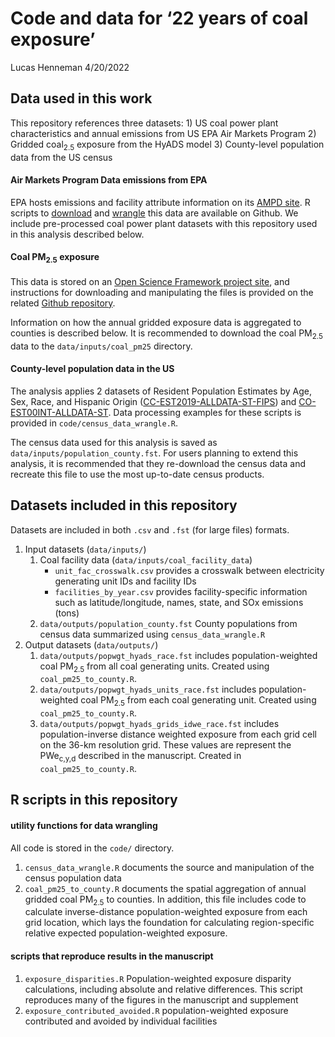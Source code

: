 Code and data for ‘22 years of coal exposure’
================
Lucas Henneman
4/20/2022

## Data used in this work

This repository references three datasets: 1) US coal power plant
characteristics and annual emissions from US EPA Air Markets Program 2)
Gridded coal<sub>2.5</sub> exposure from the HyADS model 3) County-level
population data from the US census

#### Air Markets Program Data emissions from EPA

EPA hosts emissions and facility attribute information on its [AMPD
site](https://ampd.epa.gov/ampd/). R scripts to
[download](https://github.com/munshimdrasel/getting-raw-ampd-data) and
[wrangle](https://github.com/munshimdrasel/ampd-raw-data-processing)
this data are available on Github. We include pre-processed coal power
plant datasets with this repository used in this analysis described
below.

#### Coal PM<sub>2.5</sub> exposure

This data is stored on an [Open Science Framework project
site](https://osf.io/8gdau), and instructions for downloading and
manipulating the files is provided on the related [Github
repository](https://github.com/lhenneman/coal_unit_PM25).

Information on how the annual gridded exposure data is aggregated to
counties is described below. It is recommended to download the coal
PM<sub>2.5</sub> data to the `data/inputs/coal_pm25` directory.

#### County-level population data in the US

The analysis applies 2 datasets of Resident Population Estimates by Age,
Sex, Race, and Hispanic Origin
([CC-EST2019-ALLDATA-ST-FIPS](https://www2.census.gov/programs-surveys/popest/technical-documentation/file-layouts/2000-2010/intercensal/county/co-est00int-alldata.pdf))
and
[CO-EST00INT-ALLDATA-ST](https://www2.census.gov/programs-surveys/popest/technical-documentation/file-layouts/2000-2010/intercensal/county/co-est00int-alldata.pdf).
Data processing examples for these scripts is provided in
`code/census_data_wrangle.R`.

The census data used for this analysis is saved as
`data/inputs/population_county.fst`. For users planning to extend this
analysis, it is recommended that they re-download the census data and
recreate this file to use the most up-to-date census products.

## Datasets included in this repository

Datasets are included in both `.csv` and `.fst` (for large files)
formats.

1.  Input datasets (`data/inputs/`)
    1.  Coal facility data (`data/inputs/coal_facility_data`)
        -   `unit_fac_crosswalk.csv` provides a crosswalk between
            electricity generating unit IDs and facility IDs
        -   `facilities_by_year.csv` provides facility-specific
            information such as latitude/longitude, names, state, and
            SOx emissions (tons)
    2.  `data/outputs/population_county.fst` County populations from
        census data summarized using `census_data_wrangle.R`
2.  Output datasets (`data/outputs/`)
    1.  `data/outputs/popwgt_hyads_race.fst` includes
        population-weighted coal PM<sub>2.5</sub> from all coal
        generating units. Created using `coal_pm25_to_county.R`.
    2.  `data/outputs/popwgt_hyads_units_race.fst` includes
        population-weighted coal PM<sub>2.5</sub> from each coal
        generating unit. Created using `coal_pm25_to_county.R`.
    3.  `data/outputs/popwgt_hyads_grids_idwe_race.fst` includes
        population-inverse distance weighted exposure from each grid
        cell on the 36-km resolution grid. These values are represent
        the PWe<sub>c,y,d</sub> described in the manuscript. Created in
        `coal_pm25_to_county.R`.

## R scripts in this repository

#### utility functions for data wrangling

All code is stored in the `code/` directory.

1.  `census_data_wrangle.R` documents the source and manipulation of the
    census population data
2.  `coal_pm25_to_county.R` documents the spatial aggregation of annual
    gridded coal PM<sub>2.5</sub> to counties. In addition, this file
    includes code to calculate inverse-distance population-weighted
    exposure from each grid location, which lays the foundation for
    calculating region-specific relative expected population-weighted
    exposure.

#### scripts that reproduce results in the manuscript

1.  `exposure_disparities.R` Population-weighted exposure disparity
    calculations, including absolute and relative differences. This
    script reproduces many of the figures in the manuscript and
    supplement
2.  `exposure_contributed_avoided.R` population-weighted exposure
    contributed and avoided by individual facilities
